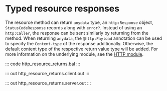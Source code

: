 # Typed resource responses

The resource method can return `anydata` type, an `http:Response` object, `StatusCodeResponse` records along with
`error?`. Instead of using an `http:Caller`, the response can be sent similarly by returning from the method.
When returning `anydata`, the `@http:Payload` annotation can be used to specify the `Content-type` of the response
additionally. Otherwise, the default content type of the respective return value type will be added.
For more information on the underlying module, 
see the [HTTP module](https://lib.ballerina.io/ballerina/http/latest/).

::: code http_resource_returns.bal :::

::: out http_resource_returns.client.out :::

::: out http_resource_returns.server.out :::